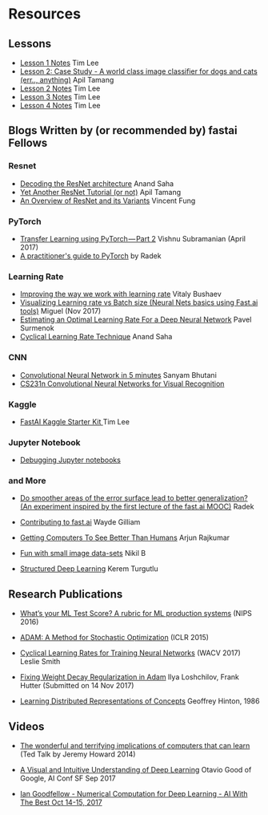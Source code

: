 # Resources

## Lessons
* [Lesson 1 Notes](http://forums.fast.ai/t/deeplearning-lec1notes/7089) Tim Lee
* [Lesson 2: Case Study - A world class image classifier for dogs and cats (err.., anything)](https://medium.com/@apiltamang/case-study-a-world-class-image-classifier-for-dogs-and-cats-err-anything-9cf39ee4690e) Apil Tamang
* [Lesson 2 Notes](http://forums.fast.ai/t/deeplearning-lecnotes2/7515/2) Tim Lee
* [Lesson 3 Notes](http://forums.fast.ai/t/deeplearning-lecnotes3/7866) Tim Lee
* [Lesson 4 Notes](http://forums.fast.ai/t/deeplearning-lec4notes/8146) Tim Lee


## Blogs Written by (or recommended by) fastai Fellows 

### Resnet
* [Decoding the ResNet architecture](http://teleported.in/posts/decoding-resnet-architecture/) Anand Saha   
* [Yet Another ResNet Tutorial (or not)](https://medium.com/@apiltamang/yet-another-resnet-tutorial-or-not-f6dd9515fcd7) Apil Tamang
* [An Overview of ResNet and its Variants](https://towardsdatascience.com/an-overview-of-resnet-and-its-variants-5281e2f56035) Vincent Fung

### PyTorch
* [Transfer Learning using PyTorch — Part 2](https://towardsdatascience.com/transfer-learning-using-pytorch-part-2-9c5b18e15551) Vishnu Subramanian (April 2017)
* [A practitioner's guide to PyTorch](https://medium.com/@radekosmulski/a-practitioners-guide-to-pytorch-1d0f6a238040) by Radek 

### Learning Rate
* [Improving the way we work with learning rate](https://techburst.io/improving-the-way-we-work-with-learning-rate-5e99554f163b) Vitaly Bushaev
* [Visualizing Learning rate vs Batch size (Neural Nets basics using Fast.ai tools)](https://miguel-data-sc.github.io/2017-11-05-first/) Miguel (Nov 2017)
* [Estimating an Optimal Learning Rate For a Deep Neural Network](https://medium.com/@surmenok/estimating-optimal-learning-rate-for-a-deep-neural-network-ce32f2556ce0) Pavel Surmenok
* [Cyclical Learning Rate Technique](http://teleported.in/posts/cyclic-learning-rate/) Anand Saha


### CNN
* [Convolutional Neural Network in 5 minutes](https://medium.com/@init_27/convolutional-neural-network-in-5-minutes-8f867eb9ca39) Sanyam Bhutani
* [CS231n Convolutional Neural Networks for Visual Recognition](http://cs231n.github.io/convolutional-networks/)

### Kaggle
* [FastAI Kaggle Starter Kit ](https://www.kaggle.com/timolee/fastai-kaggle-starter-kit-lb-0-33) Tim Lee

### Jupyter Notebook 
* [Debugging Jupyter notebooks](https://davidhamann.de/2017/04/22/debugging-jupyter-notebooks/)

### and More
* [Do smoother areas of the error surface lead to better generalization? (An experiment inspired by the first lecture of the fast.ai MOOC)](https://medium.com/@radekosmulski/do-smoother-areas-of-the-error-surface-lead-to-better-generalization-b5f93b9edf5b) Radek

* [Contributing to fast.ai](https://medium.com/@wgilliam/86f2c05d72aa) Wayde Gilliam

* [Getting Computers To See Better Than Humans](https://medium.com/@ArjunRajkumar/getting-computers-to-see-better-than-humans-346d96634f73) Arjun Rajkumar

* [Fun with small image data-sets](https://medium.com/@nikhil.b.k_13958/fun-with-small-image-data-sets-8c83d95d0159) Nikil B
* [Structured Deep Learning](https://medium.com/@keremturgutlu/structured-deep-learning-b8ca4138b848) Kerem Turgutlu 

## Research Publications

* [What’s your ML Test Score? A rubric for ML
production systems](https://static.googleusercontent.com/media/research.google.com/en//pubs/archive/45742.pdf)  (NIPS 2016)  

* [ADAM:  A Method for Stochastic Optimization](https://arxiv.org/pdf/1412.6980.pdf) (ICLR 2015)

* [Cyclical Learning Rates for Training Neural Networks](https://arxiv.org/abs/1506.01186) (WACV 2017) Leslie Smith

* [Fixing Weight Decay Regularization in Adam](https://arxiv.org/abs/1711.05101) Ilya Loshchilov, Frank Hutter (Submitted on 14 Nov 2017)

* [Learning Distributed Representations of Concepts](http://www.cs.toronto.edu/~hinton/absps/families.pdf) Geoffrey Hinton, 1986

## Videos

* [The wonderful and terrifying implications of computers that can learn](https://www.ted.com/talks/jeremy_howard_the_wonderful_and_terrifying_implications_of_computers_that_can_learn) (Ted Talk by Jeremy Howard 2014)

* [A Visual and Intuitive Understanding of Deep Learning](https://www.youtube.com/embed/Oqm9vsf_hvU?autoplay=1&feature=oembed&wmode=opaque) Otavio Good of Google, AI Conf SF Sep 2017

* [Ian Goodfellow - Numerical Computation for Deep Learning - AI With The Best Oct 14-15, 2017](https://www.youtube.com/watch?v=XlYD8jn1ayE&t=5m40s)


